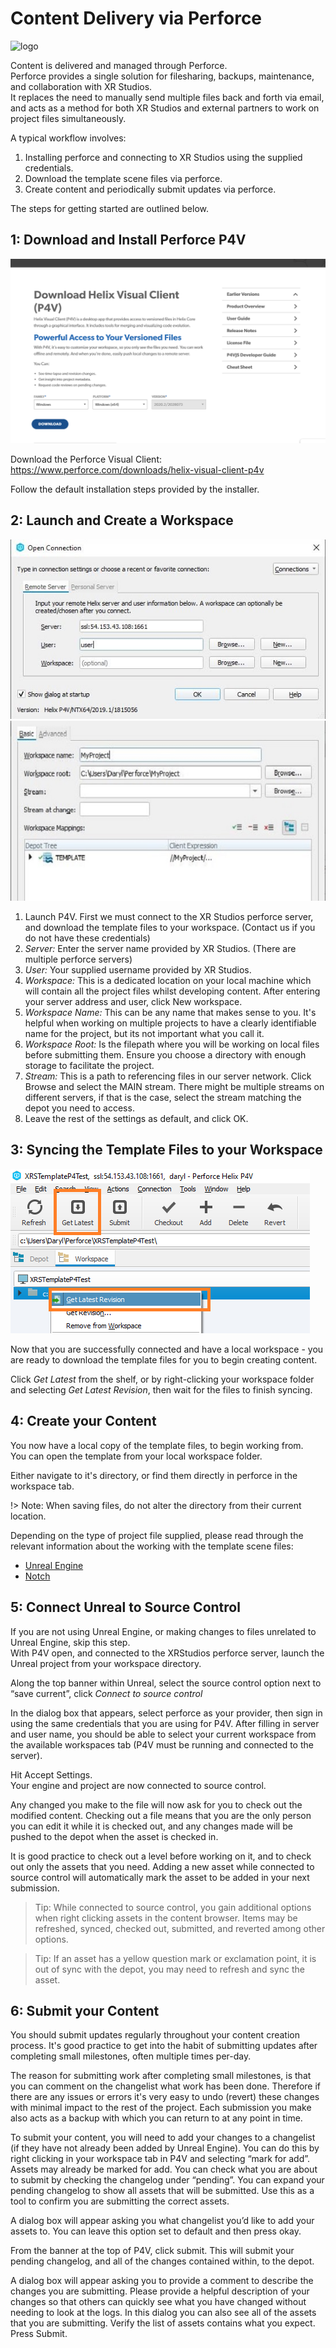 # Content Delivery via Perforce
![logo](https://lh6.googleusercontent.com/qxB_FUP-lGDqAr_M8Rt-woGQ1eelVnJ8hCX2g3J0K_gInSppBVAoMr8EemcBpf5adRgtuDzi8nKo_2bxO3gjbjvYjE7jE8cz40FCIYoh23vRUD__=w1280)

Content is delivered and managed through Perforce.  
Perforce provides a single solution for filesharing, backups, maintenance, and collaboration with XR Studios.  
It replaces the need to manually send multiple files back and forth via email, and acts as a method for both XR Studios and external partners to work on project files simultaneously.

A typical workflow involves:
1. Installing perforce and connecting to XR Studios using the supplied credentials.
2. Download the template scene files via perforce.
3. Create content and periodically submit updates via perforce.

The steps for getting started are outlined below.

## 1: Download and Install Perforce P4V
[![Foo](../../img/p4v/step1.png)]()

Download the Perforce Visual Client: https://www.perforce.com/downloads/helix-visual-client-p4v

Follow the default installation steps provided by the installer.

## 2: Launch and Create a Workspace
[![Foo](../../img/p4v/step2_1.jpg)]()
[![Foo](../../img/p4v/step2_2.jpg)]()

1. Launch P4V. First we must connect to the XR Studios perforce server, and download the template files to your workspace. (Contact us if you do not have these credentials)
2. *Server:* Enter the server name provided by XR Studios. (There are multiple perforce servers)
3. *User:* Your supplied username provided by XR Studios.
4. *Workspace:* This is a dedicated location on your local machine which will contain all the project files whilst developing content. After entering your server address and user, click New workspace.
5. *Workspace Name:* This can be any name that makes sense to you. It's helpful when working on multiple projects to have a clearly identifiable name for the project, but its not important what you call it.
6. *Workspace Root:* Is the filepath where you will be working on local files before submitting them. Ensure you choose a directory with enough storage to facilitate the project.
7. *Stream:* This is a path to referencing files in our server network. Click Browse and select the MAIN stream. There might be multiple streams on different servers, if that is the case, select the stream 	matching the depot you need to access.
8. Leave the rest of the settings as default, and click OK.

## 3: Syncing the Template Files to your Workspace
[![Foo](../../img/p4v/step3.png)]()

Now that you are successfully connected and have a local workspace - you are ready to download the template files for you to begin creating content. 

Click *Get Latest* from the shelf, or by right-clicking your workspace folder and selecting *Get Latest Revision*, then wait for the files to finish syncing.

## 4: Create your Content


You now have a local copy of the template files, to begin working from.  
You can open the template from your local workspace folder.

Either navigate to it's directory, or find them directly in perforce in the workspace tab.  

!> Note: When saving files, do not alter the directory from their current location.

Depending on the type of project file supplied, please read through the relevant information about the working with the template scene files:
- [Unreal Engine](docs/content/unreal.md)
- [Notch](docs/content/notch)

## 5: Connect Unreal to Source Control

If you are not using Unreal Engine, or making changes to files unrelated to Unreal Engine, skip this step.  
With P4V open, and connected to the XRStudios perforce server, launch the Unreal project from your workspace directory.

Along the top banner within Unreal, select the source control option next to “save current”, click *Connect to source control*

In the dialog box that appears, select perforce as your provider, then sign in using the same credentials that you are using for P4V. After filling in server and user name, you should be able to select your current workspace from the available workspaces tab (P4V must be running and connected to the server).

Hit Accept Settings.  
Your engine and project are now connected to source control.

Any changed you make to the file will now ask for you to check out the modified content. Checking out a file means that you are the only person you can edit it while it is checked out, and any changes made will be pushed to the depot when the asset is checked in.

It is good practice to check out a level before working on it, and to check out only the assets that you need.
Adding a new asset while connected to source control will automatically mark the asset to be added in your next submission.

> Tip: While connected to source control, you gain additional options when right clicking assets in the content browser. Items may be refreshed, synced, checked out,  submitted, and reverted among other options.

> Tip: If an asset has a yellow question mark or exclamation point, it is out of sync with the depot, you may need to refresh and sync the asset.

## 6: Submit your Content
You should submit updates regularly throughout your content creation process. It's good practice to get into the habit of submitting updates after completing small milestones, often multiple times per-day.

The reason for submitting work after completing small milestones, is that you can comment on the changelist what work has been done. Therefore if there are any issues or errors it's very easy to undo (revert) these changes with minimal impact to the rest of the project. Each submission you make also acts as a backup with which you can return to at any point in time.

To submit your content, you will need to add your changes to a changelist (if they have not already been added by Unreal Engine). You can do this by right clicking in your workspace tab in P4V and selecting “mark for add”. Assets may already be marked for add. You can check what you are about to submit by checking the changelog under “pending”. You can expand your pending changelog to show all assets that will be submitted. Use this as a tool to confirm you are submitting the correct assets.

A dialog box will appear asking you what changelist you’d like to add your assets to. You can leave this option set to default and then press okay.

From the banner at the top of P4V, click submit. This will submit your pending changelog, and all of the changes contained within, to the depot.

A dialog box will appear asking you to provide a comment to describe the changes you are submitting. Please provide a helpful description of your changes so that others can quickly see what you have changed without needing to look at the logs. In this dialog you can also see all of the assets that you are submitting. Verify the list of assets contains what you expect.  
Press Submit.